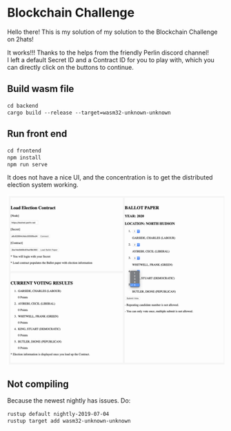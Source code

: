 # Blockchain Challenge

Hello there! This is my solution of my solution to the Blockchain Challenge on 2hats!

It works!!! Thanks to the helps from the friendly Perlin discord channel!  
I left a default Secret ID and a Contract ID for you to play with, which you can directly click on the buttons to continue. 

## Build wasm file

```
cd backend
cargo build --release --target=wasm32-unknown-unknown
```

## Run front end

```
cd frontend
npm install
npm run serve
```

It does not have a nice UI, and the concentration is to get the distributed election system working.

![interface](screenshot/interface.png)

## Not compiling 
Because the newest nightly has issues.
Do:

```
rustup default nightly-2019-07-04
rustup target add wasm32-unknown-unknown
```